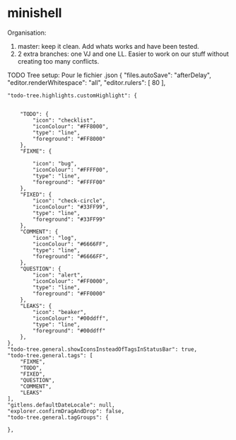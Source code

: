# minishell

Organisation:
1. master: keep it clean. Add whats works and have been tested.
2. 2 extra branches: one VJ and one LL. Easier to work on our stuff without creating too many conflicts.

TODO Tree setup:
Pour le fichier .json
{
    "files.autoSave": "afterDelay",
    "editor.renderWhitespace": "all",
    "editor.rulers": [
    80
    ],

    "todo-tree.highlights.customHighlight": {


        "TODO": {
            "icon": "checklist",
            "iconColour": "#FF8000",
            "type": "line",
            "foreground": "#FF8000"
        },
        "FIXME": {

            "icon": "bug",
            "iconColour": "#FFFF00",
            "type": "line",
            "foreground": "#FFFF00"
        },
        "FIXED": {
            "icon": "check-circle",
            "iconColour": "#33FF99",
            "type": "line",
            "foreground": "#33FF99"
        },
        "COMMENT": {
            "icon": "log",
            "iconColour": "#6666FF",
            "type": "line",
            "foreground": "#6666FF",
        },
        "QUESTION": {
            "icon": "alert",
            "iconColour": "#FF0000",
            "type": "line",
            "foreground": "#FF0000"
        },
        "LEAKS": {
            "icon": "beaker",
            "iconColour": "#00ddff",
            "type": "line",
            "foreground": "#00ddff"
        },
    },
    "todo-tree.general.showIconsInsteadOfTagsInStatusBar": true,
    "todo-tree.general.tags": [
        "FIXME",
        "TODO",
        "FIXED",
        "QUESTION",
        "COMMENT",
        "LEAKS"
    ],
    "gitlens.defaultDateLocale": null,
    "explorer.confirmDragAndDrop": false,
    "todo-tree.general.tagGroups": {

    },
